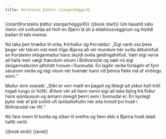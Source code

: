 ```yaml
---
title: Þorsteins þáttur stangarhöggs/6
---
```


{{start|Þorsteins þáttur stangarhöggs/6}}
{{book start}}
Um haustið sátu menn við sviðuelda að Hofi en Bjarni lá úti á eldahússveggnum og hlýddi þaðan til tals manna.

Nú taka þeir bræður til orða, Þórhallur og Þorvaldur: „Eigi varði oss þess þegar vér tókum vist með Víga-Bjarna að vér mundum hér svíða dilkahöfuð en Þorsteinn skógarmaður hans skyldi svíða geldingahöfuð. Væri eigi verra að hafa meir vægt frændum sínum í Böðvarsdal og sæti nú eigi skógarmaðurinn jafnhátt honum í Sunnudal. En lagðir verða forlagðir ef fyrir sárunum verða og eigi vitum vér hvenær hann vill þenna flekk má af virðingu sinni.“

Maður einn svaraði: „Slíkt er verr mælt en þagað og líklegt að ykkur hafi tröll togað tungu úr höfði. Ætlum vér að hann nenni eigi að taka björg frá föður hans sjónlausum og annarri ómegð þeirri sem í Sunnudal er. En kynlegt þykir mér ef þið svíðið oft lambahöfuðin hér eða hrósið því hvað í Böðvarsdal var títt.“

Nú fara menn til borða og síðan til svefns og fann ekki á Bjarna hvað talað hafði verið.


{{book end}}
{{end}}